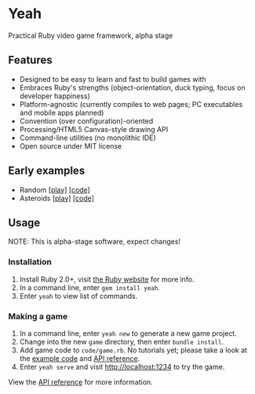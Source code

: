 # Yeah

Practical Ruby video game framework, alpha stage


## Features

* Designed to be easy to learn and fast to build games with
* Embraces Ruby's strengths (object-orientation, duck typing, focus on developer happiness)
* Platform-agnostic (currently compiles to web pages; PC executables and mobile apps planned)
* Convention (over configuration)-oriented
* Processing/HTML5 Canvas-style drawing API
* Command-line utilities (no monolithic IDE)
* Open source under MIT license


## Early examples

* Random [\[play\]](https://skofo.github.io/yeah/examples/random/runner.html) [\[code\]](https://github.com/skofo/yeah/tree/examples/examples/random)
* Asteroids [\[play\]](https://skofo.github.io/yeah/examples/asteroids/runner.html) [\[code\]](https://github.com/skofo/yeah/tree/examples/examples/asteroids)


## Usage

NOTE: This is alpha-stage software, expect changes!

### Installation

1. Install Ruby 2.0+, visit [the Ruby website](http://ruby-lang.org/) for more info.
2. In a command line, enter `gem install yeah`.
3. Enter `yeah` to view list of commands.

### Making a game

1. In a command line, enter `yeah new` to generate a new game project.
2. Change into the new `game` directory, then enter `bundle install`.
3. Add game code to `code/game.rb`. No tutorials yet; please take a look at the [example code](https://github.com/skofo/yeah/tree/examples/examples) and [API reference](http://rdoc.info/github/yeahrb/yeah/master/frames).
4. Enter `yeah serve` and visit [http://localhost:1234](http://localhost:1234) to try the game.

View the [API reference](http://rdoc.info/github/yeahrb/yeah/master/frames) for more information.
